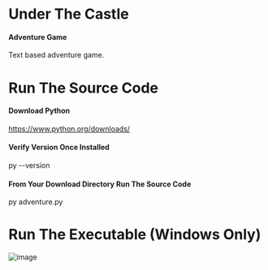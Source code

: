 # Under The Castle 
#### Adventure Game
Text based adventure game.
# Run The Source Code
#### Download Python
https://www.python.org/downloads/
#### Verify Version Once Installed
py --version
#### From Your Download Directory Run The Source Code
py adventure.py
# Run The Executable (Windows Only)
![image](https://user-images.githubusercontent.com/23516793/110728887-9ce06900-81d2-11eb-8075-f06c42234bf9.png)
